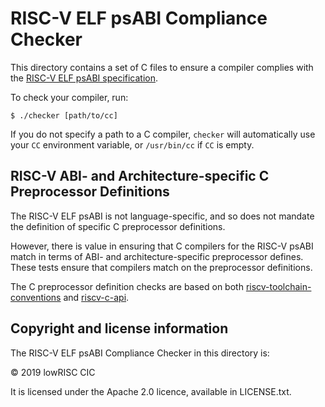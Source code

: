 # RISC-V ELF psABI Compliance Checker

This directory contains a set of C files to ensure a compiler complies with the
[RISC-V ELF psABI specification](../riscv-elf.md).

To check your compiler, run:

```
$ ./checker [path/to/cc]
```

If you do not specify a path to a C compiler, `checker` will automatically use
your `CC` environment variable, or `/usr/bin/cc` if `CC` is empty.

## RISC-V ABI- and Architecture-specific C Preprocessor Definitions

The RISC-V ELF psABI is not language-specific, and so does not mandate the
definition of specific C preprocessor definitions.

However, there is value in ensuring that C compilers for the RISC-V psABI match
in terms of ABI- and architecture-specific preprocessor defines. These tests
ensure that compilers match on the preprocessor definitions.

The C preprocessor definition checks are based on both
[riscv-toolchain-conventions](https://github.com/riscv/riscv-toolchain-conventions#cc-preprocessor-definitions)
and
[riscv-c-api](https://github.com/riscv/riscv-c-api-doc/blob/master/riscv-c-api.md#preprocessor-definitions).

## Copyright and license information

The RISC-V ELF psABI Compliance Checker in this directory is:

 &copy; 2019 lowRISC CIC

It is licensed under the Apache 2.0 licence, available in LICENSE.txt.
